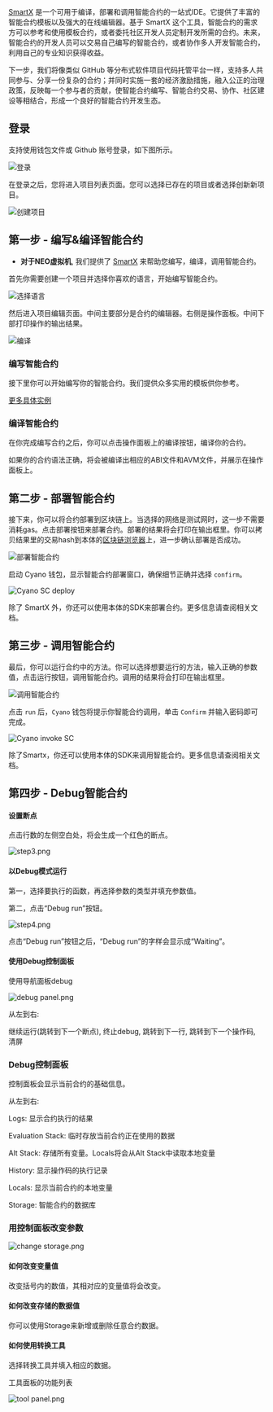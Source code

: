 

[SmartX](http://smartx.ont.io/#/) 是一个可用于编译，部署和调用智能合约的一站式IDE。它提供了丰富的智能合约模板以及强大的在线编辑器。基于 SmartX 这个工具，智能合约的需求方可以参考和使用模板合约，或者委托社区开发人员定制开发所需的合约。未来，智能合约的开发人员可以交易自己编写的智能合约，或者协作多人开发智能合约，利用自己的专业知识获得收益。

下一步，我们将像类似 GitHub 等分布式软件项目代码托管平台一样，支持多人共同参与、分享一份复杂的合约；并同时实施一套的经济激励措施，融入公正的治理政策，反映每一个参与者的贡献，使智能合约编写、智能合约交易、协作、社区建设等相结合，形成一个良好的智能合约开发生态。

## 登录

支持使用钱包文件或 Github 账号登录，如下图所示。

![登录](https://raw.githubusercontent.com/ontio/documentation/master/dev-website-docs/assets/smartx/login.png)

在登录之后，您将进入项目列表页面。您可以选择已存在的项目或者选择创新新项目。

![创建项目](https://raw.githubusercontent.com/ontio/documentation/master/dev-website-docs/assets/smartx/create.png)

## 第一步 - 编写&编译智能合约 

* **对于NEO虚拟机**, 我们提供了 [SmartX](http://smartx.ont.io) 来帮助您编写，编译，调用智能合约。

首先你需要创建一个项目并选择你喜欢的语言，开始编写智能合约。

![选择语言](https://raw.githubusercontent.com/ontio/documentation/master/dev-website-docs/assets/smartx/select-language.png)

然后进入项目编辑页面。中间主要部分是合约的编辑器。右侧是操作面板。中间下部打印操作的输出结果。

![编译](https://raw.githubusercontent.com/ontio/documentation/master/docs/lib/images/SmartX_compile.jpg)

### 编写智能合约

接下里你可以开始编写你的智能合约。我们提供众多实用的模板供你参考。

[更多具体实例](https://github.com/ontio/documentation/tree/master/smart-contract-tutorial/examples) 

### 编译智能合约

在你完成编写合约之后，你可以点击操作面板上的编译按钮，编译你的合约。

如果你的合约语法正确，将会被编译出相应的ABI文件和AVM文件，并展示在操作面板上。


## 第二步 - 部署智能合约

接下来，你可以将合约部署到区块链上。当选择的网络是测试网时，这一步不需要消耗gas。点击部署按钮来部署合约。部署的结果将会打印在输出框里。你可以拷贝结果里的交易hash到本体的[区块链浏览器](https://explorer.ont.io/)上，进一步确认部署是否成功。




![部署智能合约](https://raw.githubusercontent.com/ontio/documentation/master/docs/lib/images/SmartX_deploy.jpg)

启动 Cyano 钱包，显示智能合约部署窗口，确保细节正确并选择 `confirm`。

![Cyano SC deploy](https://raw.githubusercontent.com/ontio/documentation/master/docs/lib/images/Cyano_SC_deploy.jpg)

除了 SmartX 外，你还可以使用本体的SDK来部署合约。更多信息请查阅相关文档。

## 第三步 - 调用智能合约

最后，你可以运行合约中的方法。你可以选择想要运行的方法，输入正确的参数值，点击运行按钮，调用智能合约。调用的结果将会打印在输出框里。

![调用智能合约](https://raw.githubusercontent.com/ontio/documentation/master/docs/lib/images/SmartX_invoke_SC.jpg)

点击 `run` 后，```Cyano``` 钱包将提示你智能合约调用，单击 `Confirm` 并输入密码即可完成。

![Cyano invoke SC](https://raw.githubusercontent.com/ontio/documentation/master/docs/lib/images/Cyano_invoke_SC.jpg)

除了Smartx，你还可以使用本体的SDK来调用智能合约。更多信息请查阅相关文档。



## 第四步 - Debug智能合约

#### 设置断点

点击行数的左侧空白处，将会生成一个红色的断点。

![step3.png](https://raw.githubusercontent.com/ontio/documentation/master/dev-website-docs/assets/smartx/debug1.png)

#### 以Debug模式运行

第一，选择要执行的函数，再选择参数的类型并填充参数值。

第二，点击“Debug run”按钮。

![step4.png](https://raw.githubusercontent.com/ontio/documentation/master/dev-website-docs/assets/smartx/debug2.png)

点击“Debug run”按钮之后，“Debug run”的字样会显示成“Waiting”。

#### 使用Debug控制面板

使用导航面板debug

![debug panel.png](https://raw.githubusercontent.com/ontio/documentation/master/dev-website-docs/assets/smartx/debug3.png)

从左到右: 

继续运行(跳转到下一个断点), 终止debug, 跳转到下一行, 跳转到下一个操作码, 清屏

### Debug控制面板

控制面板会显示当前合约的基础信息。


从左到右:

Logs: 显示合约执行的结果

Evaluation Stack: 临时存放当前合约正在使用的数据

Alt Stack: 存储所有变量。Locals将会从Alt Stack中读取本地变量

History: 显示操作码的执行记录

Locals: 显示当前合约的本地变量

Storage:  智能合约的数据库


### 用控制面板改变参数

![change storage.png](https://raw.githubusercontent.com/ontio/documentation/master/dev-website-docs/assets/smartx/storage.png)

#### 如何改变变量值

改变括号内的数值，其相对应的变量值将会改变。


#### 如何改变存储的数据值

你可以使用Storage来新增或删除任意合约数据。


#### 如何使用转换工具

选择转换工具并填入相应的数据。

工具面板的功能列表

![tool panel.png](https://raw.githubusercontent.com/ontio/documentation/master/dev-website-docs/assets/smartx/tool.png)

```





